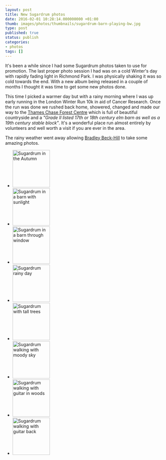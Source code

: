 ```yaml
---
layout: post
title: New Sugardrum photos
date: 2016-02-01 10:28:14.000000000 +01:00
thumb: images/photos/thumbnails/sugardrum-barn-playing-bw.jpg
type: post
published: true
status: publish
categories:
- photos
tags: []
---
```

<p>It's been a while since I had some Sugardrum photos taken to use for promotion. The last proper photo session I had was on a cold Winter's day with rapidly fading light in Richmond Park. I was physically shaking it was so cold towards the end. With a new album being released in a couple of months I thought it was time to get some new photos done.</p>

<p>This time I picked a warmer day but with a rainy morning where I was up early running in the London Winter Run 10k in aid of Cancer Research. Once the run was done we rushed back home, showered, changed and made our way to the <a href="//www.thameschase.org.uk/" title="Thames Chase Forest Centre">Thames Chase Forest Centre</a> which is full of beautiful countryside and a <em>&quot;Grade II listed 17th or 18th century elm barn as well as a 19th century stable block&quot;</em>. It's a wonderful place run almost entirely by volunteers and well worth a visit if you are ever in the area.</p>

<p>The rainy weather went away allowing <a href="//www.bradleybeckhillphotography.co.uk">Bradley Beck-Hill</a> to take some amazing photos.</p>

<ul class="photos">
	<li><a class="group fresco" data-fresco-group="sugardrum_photos" data-fresco-group-options="ui: 'inside'" title="Sugardrum in the Autumn" href="//files.sugardrum.com/images/photos/sugardrum-autumn.jpg" rel="group"><img src="//files.sugardrum.com/images/photos/thumbnails/sugardrum-autumn.jpg" alt="Sugardrum in the Autumn" width="120" height="120" /></a></li>
	<li><a class="group fresco" data-fresco-group="sugardrum_photos" data-fresco-group-options="ui: 'inside'" title="Sugardrum in a barn with sunlight" href="//files.sugardrum.com/images/photos/sugardrum-barn-playing-bw.jpg" rel="group"><img src="//files.sugardrum.com/images/photos/thumbnails/sugardrum-barn-playing-bw.jpg" alt="Sugardrum in a barn with sunlight" width="120" height="120" /></a></li>
	<li><a class="group fresco" data-fresco-group="sugardrum_photos" data-fresco-group-options="ui: 'inside'" title="Sugardrum in a barn through window" href="//files.sugardrum.com/images/photos/sugardrum-barn-window-guitar.jpg" rel="group"><img src="//files.sugardrum.com/images/photos/thumbnails/sugardrum-barn-window-guitar.jpg" alt="Sugardrum in a barn through window" width="120" height="120" /></a></li>
	<li><a class="group fresco" data-fresco-group="sugardrum_photos" data-fresco-group-options="ui: 'inside'" title="Sugardrum rainy day" href="//files.sugardrum.com/images/photos/sugardrum-sky-puddle.jpg" rel="group"><img src="//files.sugardrum.com/images/photos/thumbnails/sugardrum-sky-puddle.jpg" alt="Sugardrum rainy day" width="120" height="120" /></a></li>
	<li><a class="group fresco" data-fresco-group="sugardrum_photos" data-fresco-group-options="ui: 'inside'" title="Sugardrum with tall trees" href="//files.sugardrum.com/images/photos/sugardrum-tall-trees.jpg" rel="group"><img src="//files.sugardrum.com/images/photos/thumbnails/sugardrum-tall-trees.jpg" alt="Sugardrum with tall trees" width="120" height="120" /></a></li>
	<li><a class="group fresco" data-fresco-group="sugardrum_photos" data-fresco-group-options="ui: 'inside'" title="Sugardrum walking with moody sky" href="//files.sugardrum.com/images/photos/sugardrum-walking-moody-sky-back.jpg" rel="group"><img src="//files.sugardrum.com/images/photos/thumbnails/sugardrum-walking-moody-sky-back.jpg" alt="Sugardrum walking with moody sky" width="120" height="120" /></a></li>
	<li><a class="group fresco" data-fresco-group="sugardrum_photos" data-fresco-group-options="ui: 'inside'" title="Sugardrum walking with guitar in woods" href="//files.sugardrum.com/images/photos/sugardrum-walking-with-guitar-woods.jpg" rel="group"><img src="//files.sugardrum.com/images/photos/thumbnails/sugardrum-walking-with-guitar-woods.jpg" alt="Sugardrum walking with guitar in woods" width="120" height="120" /></a></li>
	<li><a class="group fresco" data-fresco-group="sugardrum_photos" data-fresco-group-options="ui: 'inside'" title="Sugardrum walking with guitar back" href="//files.sugardrum.com/images/photos/sugardrum-walking-with-guitar-woods-back.jpg" rel="group"><img src="//files.sugardrum.com/images/photos/thumbnails/sugardrum-walking-with-guitar-woods-back.jpg" alt="Sugardrum walking with guitar back" width="120" height="120" /></a></li>
</ul>